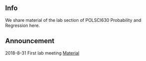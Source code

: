 ## Info

We share material of the lab section of POLSCI630 Probability and Regression here.

## Announcement

2018-8-31 First lab meeting [Material](../tree/master/materials/lab/w1)
